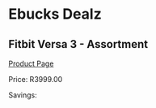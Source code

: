 
# Ebucks Dealz
## Fitbit Versa 3 - Assortment
[Product Page](https://www.ebucks.com/web/shop/productSelected.do?prodId=1047310427&catId=842821695)

Price: R3999.00

Savings: 


	